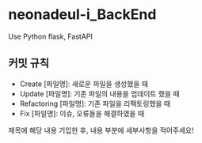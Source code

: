 # neonadeul-i_BackEnd
Use Python flask, FastAPI

## 커밋 규칙
- Create [파일명]: 새로운 파일을 생성했을 때
- Update [파일명]: 기존 파일의 내용을 업데이트 했을 때
- Refactoring [파일명]: 기존 파일을 리팩토링했을 때
- Fix [파일명]: 이슈, 오류들을 해결하였을 때

제목에 해당 내용 기입한 후, 내용 부분에 세부사항을 적어주세요!   
